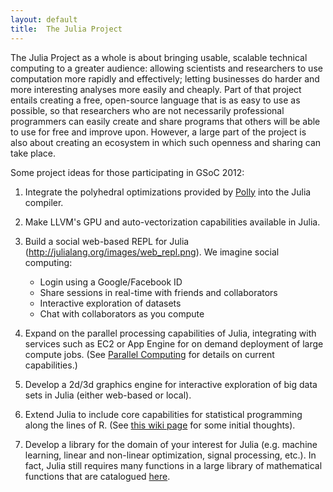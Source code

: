 ```yaml
---
layout: default
title:  The Julia Project
---
```


The Julia Project as a whole is about bringing usable, scalable
technical computing to a greater audience: allowing scientists and
researchers to use computation more rapidly and effectively; letting
businesses do harder and more interesting analyses more easily and
cheaply.  Part of that project entails creating a free, open-source
language that is as easy to use as possible, so that researchers who
are not necessarily professional programmers can easily create and
share programs that others will be able to use for free and improve
upon.  However, a large part of the project is also about creating an
ecosystem in which such openness and sharing can take place.

Some project ideas for those participating in GSoC 2012:

1. Integrate the polyhedral optimizations provided by [Polly](http://polly.llvm.org) into the Julia compiler.

2. Make LLVM's GPU and auto-vectorization capabilities available in Julia.

3. Build a social web-based REPL for Julia
(http://julialang.org/images/web_repl.png). We imagine social
computing:

    * Login using a Google/Facebook ID 
    * Share sessions in real-time with friends and collaborators
    * Interactive exploration of datasets
    * Chat with collaborators as you compute

4. Expand on the parallel processing capabilities of Julia,
integrating with services such as EC2 or App Engine for on demand
deployment of large compute jobs.
(See [Parallel Computing](http://julialang.org/manual/parallel-computing/) for details on current capabilities.)

5. Develop a 2d/3d graphics engine for interactive exploration of big data sets in Julia (either web-based or local).

6. Extend Julia to include core capabilities for statistical programming along the lines of R.
(See [this wiki page](https://github.com/JuliaLang/julia/wiki/Statistical-Programming) for some initial thoughts).

7. Develop a library for the domain of your interest for Julia (e.g. machine learning, linear and non-linear optimization, signal processing, etc.). In fact, Julia still requires many functions in a large library of mathematical functions that are catalogued [here](https://docs.google.com/spreadsheet/ccc?key=0AkrXlkvSbIfhdGJFbTNMRzlqVzRMZXV2Y2ozLUQ4N2c).
